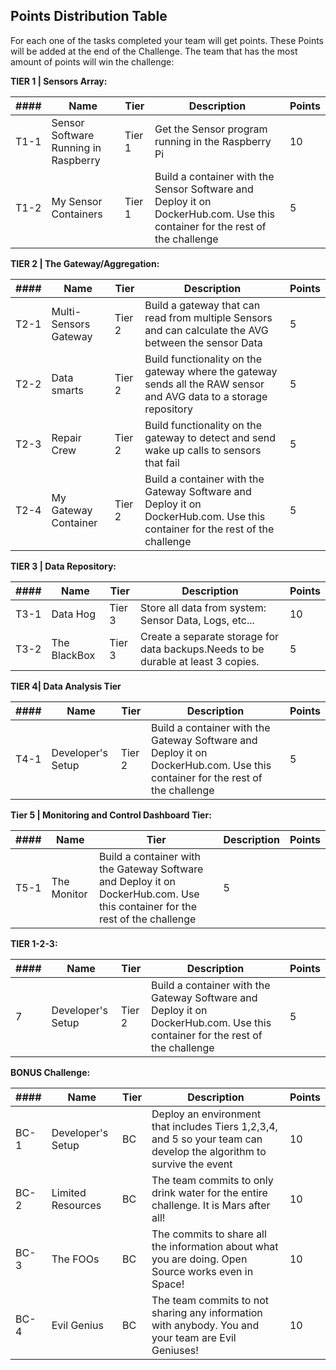 
## Points Distribution Table ##

For each one of the tasks completed your team will get points. These Points will be added at the end of the Challenge. The team that has the most amount of points will win the challenge: 

**TIER 1 | Sensors Array:**

|####|Name|Tier|Description|Points|
|----|----|----|-----------|------|
|T1-1 |Sensor Software Running in Raspberry|Tier 1|Get the Sensor program running in the Raspberry Pi|10|
|T1-2 |My Sensor Containers|Tier 1| Build a container with the Sensor Software and Deploy it on DockerHub.com. Use this container for the rest of the challenge|5|


**TIER 2 | The Gateway/Aggregation:**

|####|Name|Tier|Description|Points|
|----|----|----|-----------|------|
|T2-1|Multi-Sensors Gateway|Tier 2| Build a gateway that can read from multiple Sensors and can calculate the AVG between the sensor Data|5|
|T2-2|Data smarts| Tier 2| Build functionality on the gateway where the gateway sends all the RAW sensor and AVG data to a storage repository|5|
|T2-3|Repair Crew|Tier 2| Build functionality on the gateway to detect and send wake up calls to sensors that fail|5|
|T2-4|My Gateway Container|Tier 2| Build a container with the Gateway Software and Deploy it on DockerHub.com. Use this container for the rest of the challenge|5|


**TIER 3 | Data Repository:**

|####|Name|Tier|Description|Points|
|----|----|----|-----------|------|
|T3-1 |Data Hog|Tier 3|Store all data from system: Sensor Data, Logs, etc...|10|
|T3-2 |The BlackBox|Tier 3| Create a separate storage for data backups.Needs to be durable at least 3 copies. |5|


**TIER 4| Data Analysis Tier**

|####|Name|Tier|Description|Points|
|----|----|----|-----------|------|
|T4-1|Developer's Setup|Tier 2| Build a container with the Gateway Software and Deploy it on DockerHub.com. Use this container for the rest of the challenge|5|


**Tier 5 | Monitoring and Control Dashboard Tier:**

|####|Name|Tier|Description|Points|
|----|----|----|-----------|------|
|T5-1|The Monitor| Build a container with the Gateway Software and Deploy it on DockerHub.com. Use this container for the rest of the challenge|5|





**TIER 1-2-3:**

|####|Name|Tier|Description|Points|
|----|----|----|-----------|------|
|7|Developer's Setup|Tier 2| Build a container with the Gateway Software and Deploy it on DockerHub.com. Use this container for the rest of the challenge|5|


**BONUS Challenge:**

|####|Name|Tier|Description|Points|
|----|----|----|-----------|------|
|BC-1|Developer's Setup|BC| Deploy an environment that includes Tiers 1,2,3,4, and 5 so your team can develop the algorithm to survive the event|10|
|BC-2|Limited Resources|BC| The team commits to only drink water for the entire challenge. It is Mars after all!|10|
|BC-3|The FOOs|BC| The commits to share all the information about what you are doing. Open Source works even in Space!|10|
|BC-4|Evil Genius|BC| The team commits to not sharing any information with anybody. You and your team are Evil Geniuses!|10|

